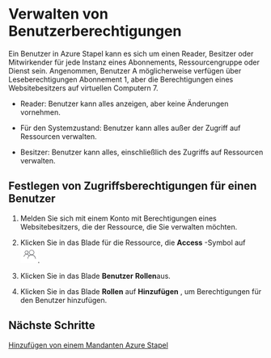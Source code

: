 <properties
    pageTitle="Verwalten von Berechtigungen zu Ressourcen pro Benutzer in Azure Stapel (Dienstadministrator und Mandanten) | Microsoft Azure"
    description="Als Dienstadministrator oder Mandanten Informationen Sie zum Verwalten von Berechtigungen für Ressourcen pro Benutzer."
    services="azure-stack"
    documentationCenter=""
    authors="ErikjeMS"
    manager="byronr"
    editor=""/>

<tags
    ms.service="azure-stack"
    ms.workload="na"
    ms.tgt_pltfrm="na"
    ms.devlang="na"
    ms.topic="article"
    ms.date="09/26/2016"
    ms.author="erikje"/>

# <a name="manage-user-permissions"></a>Verwalten von Benutzerberechtigungen

Ein Benutzer in Azure Stapel kann es sich um einen Reader, Besitzer oder Mitwirkender für jede Instanz eines Abonnements, Ressourcengruppe oder Dienst sein. Angenommen, Benutzer A möglicherweise verfügen über Leseberechtigungen Abonnement 1, aber die Berechtigungen eines Websitebesitzers auf virtuellen Computern 7.

-   Reader: Benutzer kann alles anzeigen, aber keine Änderungen vornehmen.

-   Für den Systemzustand: Benutzer kann alles außer der Zugriff auf Ressourcen verwalten.

-   Besitzer: Benutzer kann alles, einschließlich des Zugriffs auf Ressourcen verwalten.


## <a name="set-access-permissions-for-a-user"></a>Festlegen von Zugriffsberechtigungen für einen Benutzer

1.  Melden Sie sich mit einem Konto mit Berechtigungen eines Websitebesitzers, die der Ressource, die Sie verwalten möchten.

2.  Klicken Sie in das Blade für die Ressource, die **Access** -Symbol auf ![](media/azure-stack-manage-permissions/image1.png).

3.  Klicken Sie in das Blade **Benutzer** **Rollen**aus.

4.  Klicken Sie in das Blade **Rollen** auf **Hinzufügen** , um Berechtigungen für den Benutzer hinzufügen.

## <a name="next-steps"></a>Nächste Schritte

[Hinzufügen von einem Mandanten Azure Stapel](azure-stack-add-new-user-aad.md)
